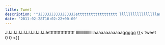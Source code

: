 ```yaml
---
title: Tweet
description: '"JJJJJJJJJJJJJJJJJetttttttttttttttttt lllllllllllllllllaaaaaaaaaaaaggggg"'
date: '2011-02-28T10:02:22+00:00'
---
```

JJJJJJJJJJJJJJJJJetttttttttttttttttt lllllllllllllllllaaaaaaaaaaaaggggg
      {{< tweet 0 0 >}}
    
